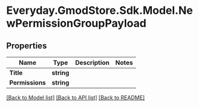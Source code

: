 # Everyday.GmodStore.Sdk.Model.NewPermissionGroupPayload

## Properties

Name | Type | Description | Notes
------------ | ------------- | ------------- | -------------
**Title** | **string** |  | 
**Permissions** | **string** |  | 

[[Back to Model list]](../README.md#documentation-for-models) [[Back to API list]](../README.md#documentation-for-api-endpoints) [[Back to README]](../README.md)

